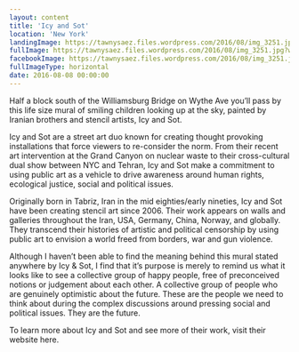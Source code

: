 ```yaml
---
layout: content
title: 'Icy and Sot'
location: 'New York'
landingImage: https://tawnysaez.files.wordpress.com/2016/08/img_3251.jpg?w=500&h=500&crop=1
fullImage: https://tawnysaez.files.wordpress.com/2016/08/img_3251.jpg?w=1000
facebookImage: https://tawnysaez.files.wordpress.com/2016/08/img_3251.jpg?w=1200&h=630&crop=1
fullImageType: horizontal
date: 2016-08-08 00:00:00
---
```

Half a block south of the Williamsburg Bridge on Wythe Ave you’ll pass by this life size mural of smiling children looking up at the sky, painted by Iranian  brothers and stencil artists, Icy and Sot.

Icy and Sot are a street art duo known for creating thought provoking installations that force viewers to re-consider the norm. From their recent art intervention at the Grand Canyon on nuclear waste to their cross-cultural dual show between NYC and Tehran, Icy and Sot make a commitment to using public art as a vehicle to drive awareness around human rights, ecological justice, social and political issues.

Originally born in Tabriz, Iran in the mid eighties/early nineties, Icy and Sot have been creating stencil art since 2006. Their work appears on walls and galleries throughout the Iran, USA, Germany, China, Norway, and globally. They transcend their histories of artistic and political censorship by using public art to envision a world freed from borders, war and gun violence.

Although I haven’t been able to find the meaning behind this mural stated anywhere by Icy & Sot, I find that it’s purpose is merely to remind us what it looks like to see a collective group of happy people, free of preconceived notions or judgement about each other. A collective group of people who are genuinely optimistic about the future. These are the people we need to think about during the complex discussions around pressing social and political issues. They are the future.

To learn more about Icy and Sot and see more of their work, visit their website here.